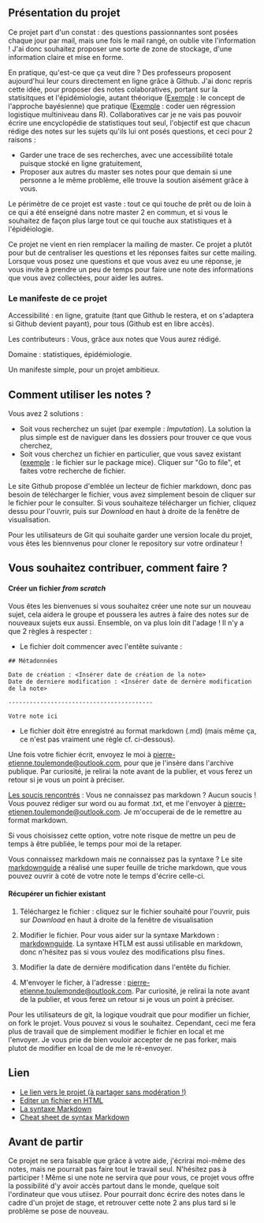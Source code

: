 ## Présentation du projet

Ce projet part d'un constat : des questions passionnantes sont posées chaque jour par mail, mais une fois le mail rangé, on oublie vite l'information !
J'ai donc souhaitez proposer une sorte de zone de stockage, d'une information claire et mise en forme.

En pratique, qu'est-ce que ça veut dire ?
Des professeurs proposent aujourd'hui leur cours directement en ligne grâce à Github. J'ai donc repris cette idée, pour proposer des notes colaboratives, portant sur la statisitques et l'épidémiologie, autant théorique (<u>Exemple</u> : le concept de l'approche bayésienne) que pratique (<u>Exemple</u> : coder uen régression logistique multiniveau dans R).
Collaboratives car je ne vais pas pouvoir écrire une encyclopédie de statistiques tout seul, l'objectif est que chacun rédige des notes sur les sujets qu'ils lui ont posés questions, et ceci pour 2 raisons : 
- Garder une trace de ses recherches, avec une accessibilité totale puisque stocké en ligne gratuitement,
- Proposer aux autres du master ses notes pour que demain si une personne a le même problème, elle trouve la soution aisément grâce à vous.

Le périmètre de ce projet est vaste : tout ce qui touche de prêt ou de loin à ce qui a été enseigné dans notre master 2 en commun, et si vous le souhaitez de façon plus large tout ce qui touche aux statistiques et à l'épidéiologie.

Ce projet ne vient en rien remplacer la mailing de master. Ce projet a plutôt pour but de centraliser les questions et les réponses faites sur cette mailing. 
Lorsque vous posez une questions et que vous avez eu une réponse, je vous invite à prendre un peu de temps pour faire une note des informations que vous avez collectées, pour aider les autres.

### Le manifeste de ce projet

Accessibilité : en ligne, gratuite (tant que Github le restera, et on s'adaptera si Github devient payant), pour tous (Github est en libre accès).

Les contributeurs : Vous, grâce aux notes que Vous aurez rédigé.

Domaine : statistiques, épidémiologie.

Un manifeste simple, pour un projet ambitieux.

## Comment utiliser les notes ?

Vous avez 2 solutions : 
- Soit vous recherchez un sujet (par exemple : *Imputation*). La solution la plus simple est de naviguer dans les dossiers pour trouver ce que vous cherchez,
- Soit vous cherchez un fichier en particulier, que vous savez existant (<u>exemple</u> : le fichier sur le package mice). Cliquer sur "Go to file", et faites votre recherche de fichier.

Le site Github propose d'emblée un lecteur de fichier markdown, donc pas besoin de télécharger le fichier, vous avez simplement besoin de cliquer sur le fichier pour le consulter.
Si vous souhaiteze télécharger un fichier, cliquez dessu pour l'ouvrir, puis sur *Download* en haut à droite de la fenêtre de visualisation.

Pour les utilisateurs de Git qui souhaite garder une version locale du projet, vous êtes les biennvenus pour cloner le repository sur votre ordinateur ! 

## Vous souhaitez contribuer, comment faire ?

#### Créer un fichier *from scratch*

Vous êtes les bienvenues si vous souhaitez créer une note sur un nouveau sujet, cela aidera le groupe et poussera les autres à faire des notes sur de nouveaux sujets eux aussi. Ensemble, on va plus loin dit l'adage !
Il n'y a que 2 règles à respecter : 
- Le fichier doit commencer avec l'entête suivante : 
```
## Métadonnées

Date de création : <Insérer date de création de la note>
Date de derniere modification : <Insérer date de dernère modification de la note>

-----------------------------------------

Votre note ici

```

- Le fichier doit être enregistré au format markdown (.md) (mais même ça, ce n'est pas vraiment une règle cf. ci-dessous).

Une fois votre fichier écrit, envoyez le moi à <pierre-etienne.toulemonde@outlook.com>, pour que je l'insère dans l'archive publique.
Par curiosité, je relirai la note avant de la publier, et vous ferez un retour si je vous un point à préciser.

<u>Les soucis rencontrés</u> : 
Vous ne connaissez pas markdown ?
Aucun soucis ! Vous pouvez rédiger sur word ou au format .txt, et me l'envoyer à <pierre-etienen.toulemonde@outlook.com>. Je m'occuperai de de le remettre au format markdown.

Si vous choisissez cette option, votre note risque de mettre un peu de temps à être publiée, le temps pour moi de la retaper.

Vous connaissez markdown mais ne connaissez pas la syntaxe ?
Le site [markdownguide](https://www.markdownguide.org/cheat-sheet/) a réalisé une super feuille de triche markdown, que vous pouvez ouvrir à coté de votre note le temps d'écrire celle-ci.

#### Récupérer un fichier existant

1. Téléchargez le fichier : cliquez sur le fichier souhaité pour l'ouvrir, puis sur *Download* en haut à droite de la fenêtre de visualisation

2. Modifier le fichier. Pour vous aider sur la syntaxe Markdown : [markdownguide](https://www.markdownguide.org/cheat-sheet/). La syntaxe HTLM est aussi utilisable en markdown, donc n'hésitez pas si vous voulez des modifications plsu fines.

3. Modifier la date de dernière modification dans l'entête du fichier.

4. M'envoyer le ficher, à l'adresse : <pierre-etienne.toulemonde@outlook.com>. Par curiosité, je relirai la note avant de la publier, et vous ferez un retour si je vous un point à préciser.

Pour les utilisateurs de git, la logique voudrait que pour modifier un fichier, on fork le projet. Vous pouvez si vous le souhaitez. 
Cependant, ceci me fera plus de travail que de simplement modifier le fichier en local et me l'envoyer. 
Je vous prie de bien vouloir accepter de ne pas forker, mais plutot de modifier en lcoal de de me le ré-envoyer.

## Lien
- [Le lien vers le projet (à partager sans modération !)](https://github.com/petoulemonde/msr)
- [Editer un fichier en HTML](https://tutorialehtml.com/fr/html-tableaux/)
- [La syntaxe Markdown](https://www.markdownguide.org/basic-syntax/)
- [Cheat sheet de syntax Markdown](https://www.markdownguide.org/cheat-sheet/)

## Avant de partir
Ce projet ne sera faisable que grâce à votre aide, j'écrirai moi-même des notes, mais ne pourrait pas faire tout le travail seul.
N'hésitez pas à participer ! Même si une note ne servira que pour vous, ce projet vous offre la possibilité d'y avoir accès partout dans le monde, quelque soit l'ordinateur que vous utiisez. Pour pourrait donc écrire des notes dans le cadre d'un projet de stage, et retrouver cette note 2 ans plus tard si le problème se pose de nouveau.

